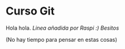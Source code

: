 Curso Git
=========

Hola hola.
*Linea añadida por Raspi :)  Besitos*

(No hay tiempo para pensar en estas cosas)